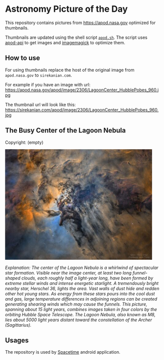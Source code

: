 # Astronomy Picture of the Day

This repository contains pictures from https://apod.nasa.gov optimized for thumbnails.

Thumbnails are updated using the shell script [`apod.sh`](apod.sh). The script
uses [apod-api](https://github.com/nasa/apod-api) to get images and [imagemagick](https://imagemagick.org) to
optimize them.

## How to use

For using thumbnails replace the host of the original image from `apod.nasa.gov` to `sirekanian.com`.

For example if you have an image with url:<br>
https://apod.nasa.gov/apod/image/2306/LagoonCenter_HubblePobes_960.jpg

The thumbnail url will look like this:<br>
https://sirekanian.com/apod/image/2306/LagoonCenter_HubblePobes_960.jpg

## The Busy Center of the Lagoon Nebula

Copyright: (empty)

[![the picture of the day][1]][2]

_Explanation: The center of the Lagoon Nebula is a whirlwind of spectacular star formation. Visible near the image center, at least two long funnel-shaped clouds, each roughly half a light-year long, have been formed by extreme stellar winds and intense energetic starlight.  A tremendously bright nearby star, Herschel 36, lights the area.  Vast walls of dust hide and redden other hot young stars.  As energy from these stars pours into the cool dust and gas, large temperature differences in adjoining regions can be created generating shearing winds which may cause the funnels.  This picture, spanning about 15 light years, combines images taken in four colors by the orbiting Hubble Space Telescope.  The Lagoon Nebula, also known as M8, lies about 5000 light years distant toward the constellation of the Archer (Sagittarius)._

## Usages

The repository is used by [Spacetime][3] android application.

[1]: image/2306/LagoonCenter_HubblePobes_960.jpg

[2]: https://apod.nasa.gov/apod/image/2306/LagoonCenter_HubblePobes_960.jpg

[3]: https://github.com/sirekanian/spacetime
